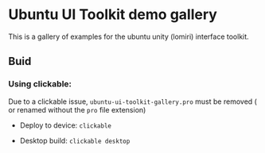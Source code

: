 # Ubuntu UI Toolkit demo gallery

This is a gallery of examples for the ubuntu unity (lomiri) interface toolkit.

## Buid

### Using clickable:

Due to a clickable issue, `ubuntu-ui-toolkit-gallery.pro` must be removed ( or renamed without the `pro` file extension)

- Deploy to device:
`clickable`

- Desktop build:
`clickable desktop`


